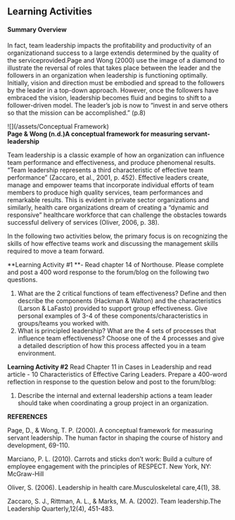 ## **Learning Activities**

#### **Summary Overview**

In fact, team leadership impacts the profitability and productivity of an organizationand success to a large extendis determined by the quality of the serviceprovided.Page and Wong \(2000\) use the image of a diamond to illustrate the reversal of roles that takes place between the leader and the followers in an organization when leadership is functioning optimally. Initially, vision and direction must be embodied and spread to the followers by the leader in a top-down approach. However, once the followers have embraced the vision, leadership becomes fluid and begins to shift to a follower-driven model. The leader’s job is now to “invest in and serve others so that the mission can be accomplished.” \(p.8\)

![](/assets/Conceptual Framework)  
**Page & Wong \(n.d.\)A conceptual framework for measuring servant-leadership**

Team leadership is a classic example of how an organization can influence team performance and effectiveness, and produce phenomenal results. “Team leadership represents a third characteristic of effective team performance” \(Zaccaro, et al., 2001, p. 452\). Effective leaders create, manage and empower teams that incorporate individual efforts of team members to produce high quality services, team performances and remarkable results. This is evident in private sector organizations and similarly, health care organizations dream of creating a “dynamic and responsive” healthcare workforce that can challenge the obstacles towards successful delivery of services \(Oliver, 2006, p. 38\).


In the following two activities below, the primary focus is on recognizing the skills of how effective teams work and discussing the management skills required to move a team forward.

**Learning Activity \#1 **- Read chapter 14 of Northouse. Please complete and post a 400 word response to the forum/blog on the following two questions.

1. What are the 2 critical functions of team effectiveness? Define and then describe the components \(Hackman 
   & Walton\) and the characteristics \(Larson & LaFasto\) provided to support group effectiveness. Give personal examples of 3-4 of these components/characteristics in groups/teams you worked with.
2. What is principled leadership? What are the 4 sets of processes that influence team effectiveness? Choose one of the 4 processes and give a detailed description of how this process affected you in a team environment.

**Learning Activity \#2** Read Chapter 11 in Cases in Leadership and read article - 10 Characteristics of Effective Caring Leaders. Prepare a 400-word reflection in response to the question below and post to the forum/blog:

1. Describe the internal and external leadership actions a team leader should take when coordinating a group project in an organization.



**REFERENCES**

Page, D., & Wong, T. P. \(2000\). A conceptual framework for measuring servant leadership. The human factor in shaping the course of history and development, 69-110.

Marciano, P. L. \(2010\). Carrots and sticks don’t work: Build a culture of employee engagement with the principles of RESPECT. New York, NY: McGraw-Hill

Oliver, S. \(2006\). Leadership in health care.Musculoskeletal care,4\(1\), 38.

Zaccaro, S. J., Rittman, A. L., & Marks, M. A. \(2002\). Team leadership.The Leadership Quarterly,12\(4\), 451-483.

